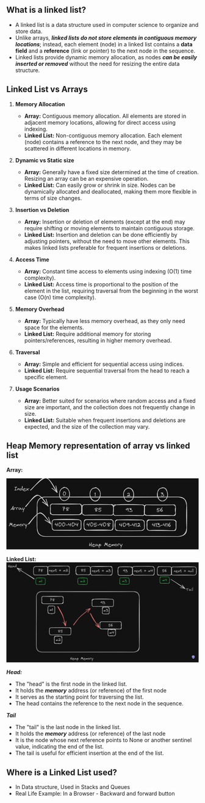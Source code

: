 ## What is a linked list?
- A linked list is a data structure used in computer science to organize and store data.
- Unlike arrays, ***linked lists do not store elements in contiguous memory locations***; instead, each element (node) in a linked list contains a **data field** and a **reference** (link or pointer) to the next node in the sequence.
- Linked lists provide dynamic memory allocation, as nodes ***can be easily inserted or removed*** without the need for resizing the entire data structure.

## Linked List vs Arrays
1. **Memory Allocation**

    - **Array:** Contiguous memory allocation. All elements are stored in adjacent memory locations, allowing for direct access using indexing.
    - **Linked List:** Non-contiguous memory allocation. Each element (node) contains a reference to the next node, and they may be scattered in different locations in memory.

2. **Dynamic vs Static size**

    - **Array:** Generally have a fixed size determined at the time of creation. Resizing an array can be an expensive operation.
    - **Linked List:** Can easily grow or shrink in size. Nodes can be dynamically allocated and deallocated, making them more flexible in terms of size changes.

3. **Insertion vs Deletion**

    - **Array:** Insertion or deletion of elements (except at the end) may require shifting or moving elements to maintain contiguous storage.
    - **Linked List:** Insertion and deletion can be done efficiently by adjusting pointers, without the need to move other elements. This makes linked lists preferable for frequent insertions or deletions.

4. **Access Time**

    - **Array:** Constant time access to elements using indexing (O(1) time complexity).
    - **Linked List:** Access time is proportional to the position of the element in the list, requiring traversal from the beginning in the worst case (O(n) time complexity).

5. **Memory Overhead**

    - **Array:** Typically have less memory overhead, as they only need space for the elements.
    - **Linked List:** Require additional memory for storing pointers/references, resulting in higher memory overhead.

6. **Traversal**

    - **Array:** Simple and efficient for sequential access using indices.
    - **Linked List:** Require sequential traversal from the head to reach a specific element.

7. **Usage Scenarios**

    - **Array:** Better suited for scenarios where random access and a fixed size are important, and the collection does not frequently change in size.
    - **Linked List:** Suitable when frequent insertions and deletions are expected, and the size of the collection may vary.

## Heap Memory representation of array vs linked list

**Array:**

![array-representation](array-representation.png)

**Linked List:**
![linked-list-representation](linked-list-representation.png)

***Head:***
- The "head" is the first node in the linked list.
- It holds the ***memory*** address (or reference) of the first node
- It serves as the starting point for traversing the list.
- The head contains the reference to the next node in the sequence.

***Tail***
- The "tail" is the last node in the linked list.
- It holds the ***memory*** address (or reference) of the last node
- It is the node whose next reference points to None or another sentinel value, indicating the end of the list.
- The tail is useful for efficient insertion at the end of the list.

## Where is a Linked List used?

- In Data structure, Used in Stacks and Queues
- Real Life Example: In a Browser - Backward and forward button
